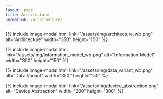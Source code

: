 ```yaml
---
layout: page
title: Architecture
permalink: /architecture/
---
```


{% include image-modal.html link="/assets/img/architecture_wb.png" alt="Architecture" width="350" height="150" %}

{% include image-modal.html link="/assets/img/information_model_wb.png" alt="Information Model" width="350" height="150" %}

{% include image-modal.html link="/assets/img/data_variant_wb.png" alt="Data Variant" width="350" height="150" %}

{% include image-modal.html link="/assets/img/device_abstraction.png" alt="Device Abstraction" width="200" height="300" %}
